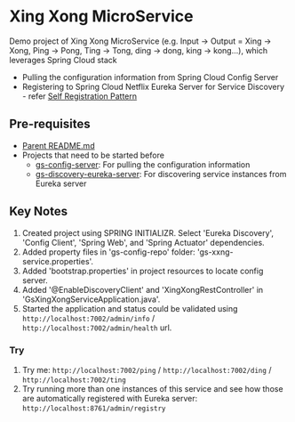 # Xing Xong MicroService

Demo project of Xing Xong MicroService (e.g. Input -> Output = Xing -> Xong, Ping -> Pong, Ting -> Tong, ding -> dong, king -> kong...), which leverages Spring Cloud stack

* Pulling the configuration information from Spring Cloud Config Server
* Registering to Spring Cloud Netflix Eureka Server for Service Discovery - refer [Self Registration Pattern](http://microservices.io/patterns/self-registration.html)

## Pre-requisites

* [Parent README.md](../README.md)
* Projects that need to be started before
	- [gs-config-server](../gs-config-server/README.md): For pulling the configuration information
	- [gs-discovery-eureka-server](../gs-discovery-eureka-server/README.md): For discovering service instances from Eureka server

## Key Notes

1. Created project using SPRING INITIALIZR. Select 'Eureka Discovery', 'Config Client', 'Spring Web', and 'Spring Actuator' dependencies.
2. Added property files in 'gs-config-repo' folder: 'gs-xxng-service.properties'.
3. Added 'bootstrap.properties' in project resources to locate config server.
4. Added '@EnableDiscoveryClient' and 'XingXongRestController' in 'GsXingXongServiceApplication.java'.
5. Started the application and status could be validated using `http://localhost:7002/admin/info` / `http://localhost:7002/admin/health` url.

### Try

1. Try me: `http://localhost:7002/ping` / `http://localhost:7002/ding` / `http://localhost:7002/ting`
2. Try running more than one instances of this service and see how those are automatically registered with Eureka server: `http://localhost:8761/admin/registry`